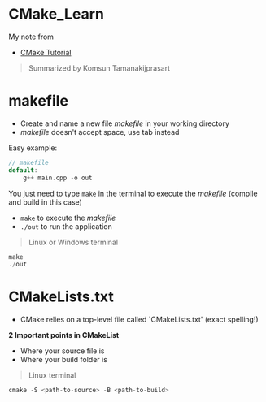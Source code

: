 # CMake_Learn

My note from 

- [CMake Tutorial](https://www.youtube.com/watch?v=nlKcXPUJGwA&list=PLalVdRk2RC6o5GHu618ARWh0VO0bFlif4&ab_channel=Code%2CTech%2CandTutorials)


> Summarized by Komsun Tamanakijprasart

# makefile
- Create and name a new file _makefile_ in your working directory
- _makefile_ doesn't accept space, use tab instead

Easy example:
```cpp
// makefile
default:
	g++ main.cpp -o out
```
You just need to type `make` in the terminal to execute the _makefile_ (compile and build in this case)
- `make` to execute the _makefile_
- `./out` to run the application
> Linux or Windows terminal
``` cpp
make
./out
```

# CMakeLists.txt
- CMake relies on a top-level file called `CMakeLists.txt' (exact spelling!)

**2 Important points in CMakeList**
- Where your source file is
- Where your build folder is
> Linux terminal
```cpp
cmake -S <path-to-source> -B <path-to-build>
```

